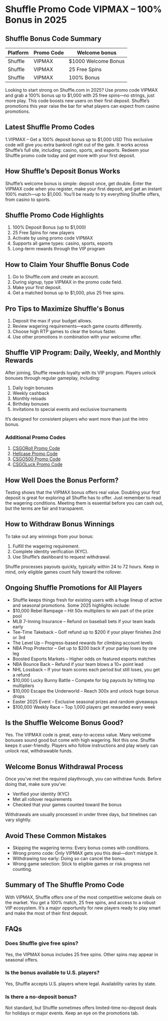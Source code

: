 # Shuffle Promo Code VIPMAX – 100% Bonus in 2025

## Shuffle Bonus Code Summary 
 | Platform  | Promo Code | Welcome bonus |
 | ------------- | ------------- | ------------- |
 | Shuffle | VIPMAX | $1000 Welcome Bonus |
 | Shuffle | VIPMAX | 25 Free Spins |
 | Shuffle | VIPMAX | 100% Bonus |
Looking to start strong on Shuffle.com in 2025? Use promo code VIPMAX and grab a 100% bonus up to $1,000 with 25 free spins—no strings, just more play. This code boosts new users on their first deposit. Shuffle’s promotions this year raise the bar for what players can expect from casino promotions.

## Latest Shuffle Promo Codes 
1.VIPMAX – Get a 100% deposit bonus up to $1,000 USD
This exclusive code will give you extra bankroll right out of the gate. It works across Shuffle’s full site, including: casino, sports, and esports. Redeem your Shuffle promo code today and get more with your first deposit.

## How Shuffle’s Deposit Bonus Works
Shuffle’s welcome bonus is simple: deposit once, get double. Enter the VIPMAX code when you register, make your first deposit, and get an instant 100% match—up to $1,000. You’ll be ready to try everything Shuffle offers, from casino to sports.

## Shuffle Promo Code Highlights

1. 100% Deposit Bonus (up to $1,000)
2. 25 Free Spins for new players
3. Activate by using promo code VIPMAX
4. Supports all game types: casino, sports, esports
5. Long-term rewards through the VIP program

## How to Claim Your Shuffle Bonus Code
1. Go to Shuffle.com and create an account.
2. During signup, type VIPMAX in the promo code field.
3. Make your first deposit.
4. Get a matched bonus up to $1,000, plus 25 free spins.

## Pro Tips to Maximize Shuffle's Bonus
1. Deposit the max if your budget allows.
2. Review wagering requirements—each game counts differently.
3. Choose high RTP games to clear the bonus faster.
4. Use other promotions in combination with your welcome offer.

## Shuffle VIP Program: Daily, Weekly, and Monthly Rewards
After joining, Shuffle rewards loyalty with its VIP program. Players unlock bonuses through regular gameplay, including:
1. Daily login bonuses
2. Weekly cashback
3. Monthly reloads
4. Birthday bonuses
5. Invitations to special events and exclusive tournaments

It’s designed for consistent players who want more than just the intro bonus.

 ### Additional Promo Codes
1. [CSGORoll Promo Code](https://github.com/csgo-codes/csgoroll-promo-code)
2. [Hellcase Promo Code](https://github.com/csgo-codes/hellcase-promo-code)
3. [CSGO500 Promo Code](https://github.com/csgo-codes/csgo500-promo-code)
4. [CSGOLuck Promo Code](https://github.com/csgo-codes/csgoluck-promo-code)


## How Well Does the Bonus Perform?
Testing shows that the VIPMAX bonus offers real value. Doubling your first deposit is great for exploring all Shuffle has to offer. Just remember to read the wagering conditions. Meeting them is essential before you can cash out, but the terms are fair and transparent.

## How to Withdraw Bonus Winnings
To take out any winnings from your bonus:
1. Fulfill the wagering requirement.
2. Complete identity verification (KYC).
3. Use Shuffle’s dashboard to request withdrawal.

Shuffle processes payouts quickly, typically within 24 to 72 hours. Keep in mind, only eligible games count fully toward the rollover.

## Ongoing Shuffle Promotions for All Players
+ Shuffle keeps things fresh for existing users with a huge lineup of active and seasonal promotions. Some 2025 highlights include:
+ $10,000 Rebel Rampage – Hit 50x multipliers to win part of the prize pool
+ MLB 7-Inning Insurance – Refund on baseball bets if your team leads early
+ Tee-Time Takeback – Golf refund up to $200 if your player finishes 2nd or 3rd
+ The Level Up – Progress-based rewards for climbing account levels
+ NBA Prop Protector – Get up to $200 back if your parlay loses by one leg
+ Boosted Esports Markets – Higher odds on featured esports matches
+ NBA Bounce Back – Refund if your team blows a 10+ point lead
+ NHL Lossback – If your team scores each period but still loses, you get a refund
+ $10,000 Lucky Bunny Battle – Compete for big payouts by hitting top multipliers
+ $10,000 Escape the Underworld – Reach 300x and unlock huge bonus drops
+ Easter 2025 Event – Exclusive seasonal prizes and random giveaways
+ $100,000 Weekly Race – Top 1,000 players get rewarded every week

## Is the Shuffle Welcome Bonus Good?
Yes. The VIPMAX code is great, easy-to-access value. Many welcome bonuses sound good but come with high wagering. Not this one. Shuffle keeps it user-friendly. Players who follow instructions and play wisely can unlock real, withdrawable funds.

## Welcome Bonus Withdrawal Process
Once you’ve met the required playthrough, you can withdraw funds. Before doing that, make sure you’ve:
+ Verified your identity (KYC)
+ Met all rollover requirements
+ Checked that your games counted toward the bonus

Withdrawals are usually processed in under three days, but timelines can vary slightly.

## Avoid These Common Mistakes
+ Skipping the wagering terms: Every bonus comes with conditions.
+ Wrong promo code: Only VIPMAX gets you this deal—don’t mistype it.
+ Withdrawing too early: Doing so can cancel the bonus.
+ Wrong game selection: Stick to eligible games or risk progress not counting.

## Summary of The Shuffle Promo Code
With VIPMAX, Shuffle offers one of the most competitive welcome deals on the market. You get a 100% match, 25 free spins, and access to a robust VIP ecosystem. It’s a major opportunity for new players ready to play smart and make the most of their first deposit.

## FAQs

### Does Shuffle give free spins?
Yes, the VIPMAX bonus includes 25 free spins. Other spins may appear in seasonal offers.

### Is the bonus available to U.S. players?
Yes, Shuffle accepts U.S. players where legal. Availability varies by state.

### Is there a no-deposit bonus?
Not standard, but Shuffle sometimes offers limited-time no-deposit deals for holidays or major events. Keep an eye on the promotions tab.
